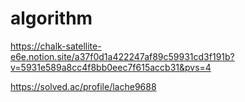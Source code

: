 # algorithm
https://chalk-satellite-e6e.notion.site/a37f0d1a422247af89c59931cd3f191b?v=5931e589a8cc4f8bb0eec7f615accb31&pvs=4


https://solved.ac/profile/lache9688
